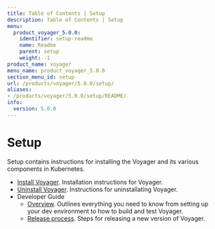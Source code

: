 ```yaml
---
title: Table of Contents | Setup
description: Table of Contents | Setup
menu:
  product_voyager_5.0.0:
    identifier: setup-readme
    name: Readme
    parent: setup
    weight: -1
product_name: voyager
menu_name: product_voyager_5.0.0
section_menu_id: setup
url: /products/voyager/5.0.0/setup/
aliases:
- /products/voyager/5.0.0/setup/README/
info:
  version: 5.0.0
---
```


# Setup

Setup contains instructions for installing the Voyager and its various components in Kubernetes.

- [Install Voyager](/products/voyager/5.0.0/setup/install). Installation instructions for Voyager.
- [Uninstall Voyager](/products/voyager/5.0.0/setup/uninstall). Instructions for uninstallating Voyager.
- Developer Guide
  - [Overview](/products/voyager/5.0.0/setup/developer-guide/overview). Outlines everything you need to know from setting up your dev environment to how to build and test Voyager.
  - [Release process](/products/voyager/5.0.0/setup/developer-guide/release). Steps for releasing a new version of Voyager.
